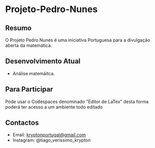# Projeto-Pedro-Nunes
## Resumo
O Projeto Pedro Nunes é uma iniciativa Portuguesa para a divulgação aberta da matemática.
## Desenvolvimento Atual
- Análise matemáitca.
## Para Participar
Pode usar o Codespaces denominado "Editor de LaTex" desta forma poderá ter acesso a um ambiente todo editado
## Contactos
- Email: kryptonportugal@gmail.com
- Instagram: @tiago_verissimo_krypton
